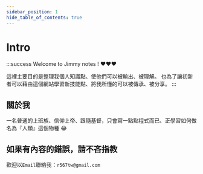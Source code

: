 ```yaml
---
sidebar_position: 1
hide_table_of_contents: true
---
```

# Intro
:::success
Welcome to Jimmy notes ! ❤️❤️❤️

這裡主要目的是整理我個人知識點、使他們可以被輸出、被理解。
也為了讓初新者可以藉由這個網站學習新技能點、將我所懂的可以被傳承、被分享。
:::

## 關於我
一名普通的上班族、信仰上帝、跟隨基督，只會寫一點點程式而已、正學習如何做名為『人類』這個物種 😂

## 如果有內容的錯誤，請不吝指教
歡迎以`Email`聯絡我：`r567tw@gmail.com`
